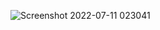 ![Screenshot 2022-07-11 023041](https://user-images.githubusercontent.com/62918030/178161350-5ad48fa7-8683-47bd-ba74-3cdcaec866cc.jpg)

